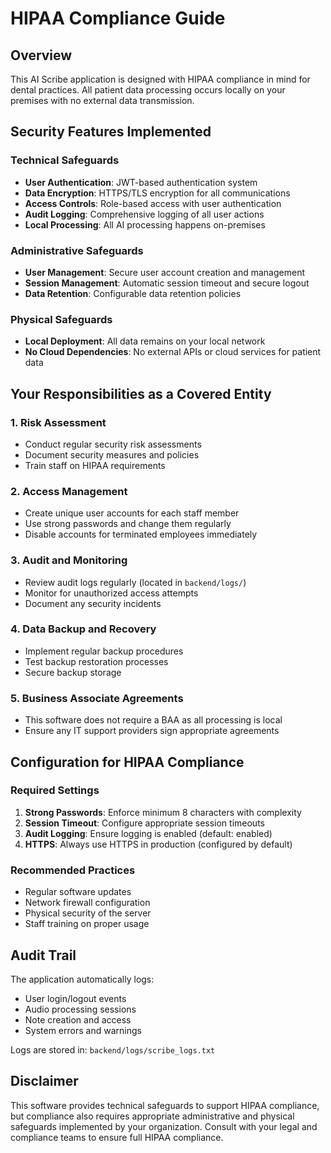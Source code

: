 # HIPAA Compliance Guide

## Overview
This AI Scribe application is designed with HIPAA compliance in mind for dental practices. All patient data processing occurs locally on your premises with no external data transmission.

## Security Features Implemented

### Technical Safeguards
- **User Authentication**: JWT-based authentication system
- **Data Encryption**: HTTPS/TLS encryption for all communications
- **Access Controls**: Role-based access with user authentication
- **Audit Logging**: Comprehensive logging of all user actions
- **Local Processing**: All AI processing happens on-premises

### Administrative Safeguards
- **User Management**: Secure user account creation and management
- **Session Management**: Automatic session timeout and secure logout
- **Data Retention**: Configurable data retention policies

### Physical Safeguards
- **Local Deployment**: All data remains on your local network
- **No Cloud Dependencies**: No external APIs or cloud services for patient data

## Your Responsibilities as a Covered Entity

### 1. Risk Assessment
- Conduct regular security risk assessments
- Document security measures and policies
- Train staff on HIPAA requirements

### 2. Access Management
- Create unique user accounts for each staff member
- Use strong passwords and change them regularly
- Disable accounts for terminated employees immediately

### 3. Audit and Monitoring
- Review audit logs regularly (located in `backend/logs/`)
- Monitor for unauthorized access attempts
- Document any security incidents

### 4. Data Backup and Recovery
- Implement regular backup procedures
- Test backup restoration processes
- Secure backup storage

### 5. Business Associate Agreements
- This software does not require a BAA as all processing is local
- Ensure any IT support providers sign appropriate agreements

## Configuration for HIPAA Compliance

### Required Settings
1. **Strong Passwords**: Enforce minimum 8 characters with complexity
2. **Session Timeout**: Configure appropriate session timeouts
3. **Audit Logging**: Ensure logging is enabled (default: enabled)
4. **HTTPS**: Always use HTTPS in production (configured by default)

### Recommended Practices
- Regular software updates
- Network firewall configuration
- Physical security of the server
- Staff training on proper usage

## Audit Trail
The application automatically logs:
- User login/logout events
- Audio processing sessions
- Note creation and access
- System errors and warnings

Logs are stored in: `backend/logs/scribe_logs.txt`

## Disclaimer
This software provides technical safeguards to support HIPAA compliance, but compliance also requires appropriate administrative and physical safeguards implemented by your organization. Consult with your legal and compliance teams to ensure full HIPAA compliance.
